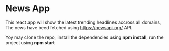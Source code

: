 # News App

This react app will show the latest trending headlines accross all domains, The news have beed fetched using https://newsapi.org/ API.

Yoy may clone the repo, install the dependencies using **npm install**, run the project using **npm start**
